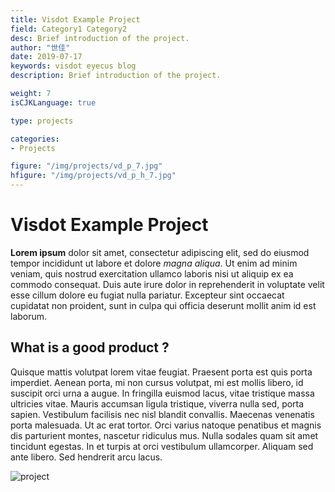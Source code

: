 ```yaml
---
title: Visdot Example Project
field: Category1 Category2
desc: Brief introduction of the project.
author: "世佳"
date: 2019-07-17
keywords: visdot eyecus blog
description: Brief introduction of the project.

weight: 7
isCJKLanguage: true

type: projects

categories:
- Projects

figure: "/img/projects/vd_p_7.jpg"
hfigure: "/img/projects/vd_p_h_7.jpg"
---
```


# Visdot Example Project

**Lorem ipsum** dolor sit amet, consectetur adipiscing elit, sed do eiusmod tempor incididunt ut labore et dolore _magna aliqua_. Ut enim ad minim veniam, quis nostrud exercitation ullamco laboris nisi ut aliquip ex ea commodo consequat. Duis aute irure dolor in reprehenderit in voluptate velit esse cillum dolore eu fugiat nulla pariatur. Excepteur sint occaecat cupidatat non proident, sunt in culpa qui officia deserunt mollit anim id est laborum.


## What is a good product ?

Quisque mattis volutpat lorem vitae feugiat. Praesent porta est quis porta imperdiet. Aenean porta, mi non cursus volutpat, mi est mollis libero, id suscipit orci urna a augue. In fringilla euismod lacus, vitae tristique massa ultricies vitae. Mauris accumsan ligula tristique, viverra nulla sed, porta sapien. Vestibulum facilisis nec nisl blandit convallis. Maecenas venenatis porta malesuada. Ut ac erat tortor. Orci varius natoque penatibus et magnis dis parturient montes, nascetur ridiculus mus. Nulla sodales quam sit amet tincidunt egestas. In et turpis at orci vestibulum ullamcorper. Aliquam sed ante libero. Sed hendrerit arcu lacus.

![project](/img/projects/vd_p_h_7.jpg)